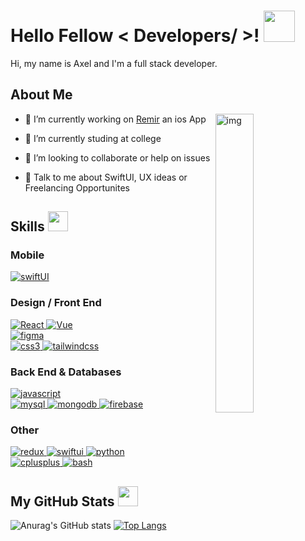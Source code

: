 <h1> Hello Fellow < Developers/ >! <img src = "https://raw.githubusercontent.com/MartinHeinz/MartinHeinz/master/wave.gif" width = 50px> </h1>
<p align='center'>

</p>
<div size='20px'> Hi, my name is Axel and I'm a full stack developer.
</div>

<h2> About Me </h2>
<img width="35%" align="right" alt="img" src="https://images.prismic.io/www-static/9544065f-de1e-47c3-9f17-806b84c292c0_Kubernetes_FullStack_blog.png?auto=compress,format"/>


- 🔭 I’m currently working on [Remir](https://github.com/b1ack0u7/Remir.git) an ios App

- 🌱 I’m currently studing at college

- 🤜 I’m looking to collaborate or help on issues

<!-- - 👨‍💻 All of my projects are available at [Portfolio] -->

- 💬 Talk to me about SwiftUI, UX ideas or Freelancing Opportunites
  
<h2> Skills <img src = "https://media2.giphy.com/media/QssGEmpkyEOhBCb7e1/giphy.gif?cid=ecf05e47a0n3gi1bfqntqmob8g9aid1oyj2wr3ds3mg700bl&rid=giphy.gif" width = 32px> </h2>

<p align="left"> 
  
<h3> Mobile </h3>
<a href="https://developer.apple.com/xcode/swiftui/" target="_blank"> <img src="https://img.shields.io/badge/iOS-000000?style=for-the-badge&logo=ios&logoColor=white" alt="swiftUI"/> </a>
 
<h3> Design / Front End </h3>
<a href="https://es.reactjs.org/docs/getting-started.html" target="_blank"> <img src="https://img.shields.io/badge/React-20232A?style=for-the-badge&logo=react&logoColor=61DAFB" alt="React"/> </a> 
<a href="https://vuejs.org/guide/introduction.html" target="_blank"> <img src="https://img.shields.io/badge/Vue.js-35495E?style=for-the-badge&logo=vue.js&logoColor=4FC08D" alt="Vue"/> </a>
<br>
<a href="https://www.figma.com/" target="_blank"> <img src="https://img.shields.io/badge/figma-161637?style=for-the-badge&logo=figma&logoColor=00e5ff" alt="figma"/> </a>
<br>
<a href="https://www.w3schools.com/css/" target="_blank"> <img src="https://img.shields.io/badge/CSS-239120?&style=for-the-badge&logo=css3&logoColor=white" alt="css3"/> </a>
<a href="https://tailwindcss.com/" target="_blank"> <img src="https://img.shields.io/badge/Tailwind_CSS-38B2AC?style=for-the-badge&logo=tailwind-css&logoColor=white" alt="tailwindcss"/> </a>

<h3> Back End & Databases </h3>
<a href="https://developer.mozilla.org/en-US/docs/Web/JavaScript" target="_blank"> <img src="https://img.shields.io/badge/JavaScript-323330?style=for-the-badge&logo=javascript&logoColor=F7DF1E" alt="javascript"/> </a>
<br>
<a href="https://www.mysql.com/" target="_blank"> <img src="https://img.shields.io/badge/MySQL-00000F?style=for-the-badge&logo=mysql&logoColor=white" alt="mysql"/> </a>
<a href="https://www.mongodb.com" target="_blank"> <img src="https://img.shields.io/badge/MongoDB-4EA94B?style=for-the-badge&logo=mongodb&logoColor=white" alt="mongodb"/> </a>
<a href="https://firebase.google.com/" target="_blank"> <img src="https://img.shields.io/badge/firebase-%23039BE5.svg?style=for-the-badge&logo=firebase" alt="firebase"/> </a>
  
<h3> Other </h3>
<a href="https://es.redux.js.org" target="_blank"> <img src="https://img.shields.io/badge/Redux-593D88?style=for-the-badge&logo=redux&logoColor=white" alt="redux"/> </a> 
<a href="https://developer.apple.com/xcode/swiftui/" target="_blank"> <img src="https://img.shields.io/badge/Swift-FF4500?style=for-the-badge&logo=swift&logoColor=white" alt="swiftui"/> </a> 
<a href="https://www.python.org" target="_blank"> <img src="https://img.shields.io/badge/Python-3776AB?style=for-the-badge&logo=python&logoColor=white" alt="python"/> </a>
<br>
<a href="https://www.w3schools.com/cpp/" target="_blank"> <img src="https://img.shields.io/badge/C%2B%2B-00599C?style=for-the-badge&logo=c%2B%2B&logoColor=white" alt="cplusplus"/> </a> 
<a href="https://www.gnu.org/software/bash/" target="_blank"> <img src="https://img.shields.io/badge/Shell_Script-121011?style=for-the-badge&logo=gnu-bash&logoColor=white" alt="bash"/> </a>
</p>

<!--
<a href="https://kotlinlang.org/" target="_blank"> <img src="https://img.shields.io/badge/Kotlin-543DE0?&style=for-the-badge&logo=kotlin&logoColor=white" alt="kotlin"/> </a> 

<a href="https://developer.android.com/studio" target="_blank"> <img src="https://img.shields.io/badge/Android-3DDC84?style=for-the-badge&logo=android&logoColor=white" alt="Android"/> </a>

<h2> Connect with me <img src='https://raw.githubusercontent.com/ShahriarShafin/ShahriarShafin/main/Assets/handshake.gif' width="100px"> </h2>
<a href = 'https://www.github.com/b1ack0u7'> <img width = '32px' align= 'center' src="https://raw.githubusercontent.com/rahulbanerjee26/githubAboutMeGenerator/main/icons/github.svg"/></a> 


<h2> Stuff I worked on last week  <img src = "https://media1.giphy.com/media/JZ40cnfnN11KycrvMF/giphy.gif?cid=ecf05e47a0n3gi1bfqntqmob8g9aid1oyj2wr3ds3mg700bl&rid=giphy.gif" width = 70px> </h2>
<a href="https://github.com/anuraghazra/github-readme-stats">
<img align="center" src="https://github-readme-stats.vercel.app/api/wakatime?username=@rahulbanerjee26&compact=True"/>
</a>
<br>
-->

<h2> My GitHub Stats <img src='https://media1.giphy.com/media/du3J3cXyzhj75IOgvA/giphy.gif?cid=ecf05e47x2g034i9pzwtzzsd3xgg2w9nr94t4tflbbgo3008&rid=giphy.gif' width='32px'> </h2>

![Anurag's GitHub stats](https://github-readme-stats.vercel.app/api?username=b1ack0u7&count_private=true&theme=dracula&hide_border=true&bg_color=0D1117&title_color=c92e53&icon_color=c92e53)
[![Top Langs](https://github-readme-stats.vercel.app/api/top-langs/?username=b1ack0u7&layout=compact&theme=dracula&&hide_border=true&bg_color=0D1117&title_color=c92e53&icon_color=c92e53&langs_count=10&hide=ASP.NET)](https://github.com/anuraghazra/github-readme-stats)

<!--
![Jokes Card](https://readme-jokes.vercel.app/api?theme=default)
-->
